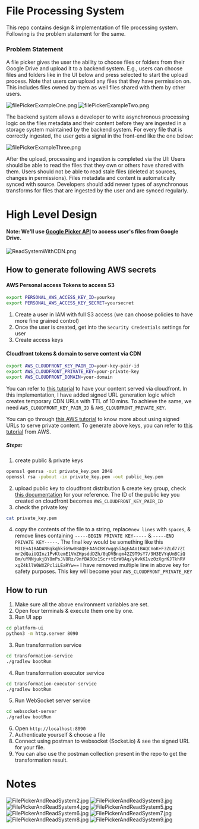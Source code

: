 # File Processing System
This repo contains design & implementation of file processing system.
Following is the problem statement for the same. 

### Problem Statement
A file picker gives the user the ability to choose files or folders from their Google Drive and upload it to a backend system. E.g., users can choose files and folders like in the UI below and press selected to start the upload process. Note that users can upload any files that they have permission on. This includes files owned by them as well files shared with them by other users.

![filePickerExampleOne.png](readme-assets/filePickerExampleOne.png)
![filePickerExampleTwo.png](readme-assets/filePickerExampleTwo.png)

The backend system allows a developer to write asynchronous processing logic on the files metadata and their content before they are ingested in a storage system maintained by the backend system. For every file that is correctly ingested, the user gets a signal in the front-end like the one below:

![filePickerExampleThree.png](readme-assets/filePickerExampleThree.png)

After the upload, processing and ingestion is completed via the UI:
Users should be able to read the files that they own or others have shared with them.
Users should not be able to read stale files (deleted at sources, changes in permissions). Files metadata and content is automatically synced with source.
Developers should add newer types of asynchronous transforms for files that are ingested by the user and are synced regularly.

# High Level Design
#### Note: We'll use [Google Picker API](https://developers.google.com/drive/picker/guides/overview) to access user's files from Google Drive.
![ReadSystemWithCDN.png](readme-assets/ReadSystemWithCDN.png)

## How to generate following AWS secrets
#### AWS Personal access Tokens to access S3
```bash
export PERSONAL_AWS_ACCESS_KEY_ID=yourkey
export PERSONAL_AWS_ACCESS_KEY_SECRET=yoursecret
```
1. Create a user in IAM with full S3 access (we can choose policies to have more fine grained control)
2. Once the user is created, get into the `Security Credentials` settings for user
3. Create access keys

#### Cloudfront tokens & domain to serve content via CDN
```bash
export AWS_CLOUDFRONT_KEY_PAIR_ID=your-key-pair-id
export AWS_CLOUDFRONT_PRIVATE_KEY=your-private-key
export AWS_CLOUDFRONT_DOMAIN=your-domain
```
You can refer to [this tutorial](https://dev.to/aws-builders/setup-cloudfront-amazon-s3-to-deliver-objects-on-the-web-apps-securely-efficiently-2gnk) to have your content served via cloudfront. 
In this implementation, I have added signed URL generation logic which creates temporary CDN URLs with TTL of 10 mins. 
To achieve the same, we need `AWS_CLOUDFRONT_KEY_PAIR_ID` & `AWS_CLOUDFRONT_PRIVATE_KEY`.

You can go through [this AWS tutorial](https://docs.aws.amazon.com/AmazonCloudFront/latest/DeveloperGuide/PrivateContent.html) to know more about using signed URLs to serve private content. 
To generate above keys, you can refer to [this tutorial](https://docs.aws.amazon.com/AmazonCloudFront/latest/DeveloperGuide/private-content-trusted-signers.html#choosing-key-groups-or-AWS-accounts) from AWS. 

##### Steps:
1. create public & private keys
```bash
openssl genrsa -out private_key.pem 2048
openssl rsa -pubout -in private_key.pem -out public_key.pem
```
2. upload public key to cloudfront distribution & create key group, check [this documentation](https://docs.aws.amazon.com/AmazonCloudFront/latest/DeveloperGuide/private-content-trusted-signers.html#private-content-creating-cloudfront-key-pairs) for your reference.
The ID of the public key you created on cloudfront becomes `AWS_CLOUDFRONT_KEY_PAIR_ID`
3. check the private key
```bash
cat private_key.pem
```
4. copy the contents of the file to a string, replace`new lines` with `spaces`, & 
remove lines containing `-----BEGIN PRIVATE KEY-----` & `-----END PRIVATE KEY-----`.
The final key would be something like this `MIIEvAIBADANBgkqhkiG9w0BAQEFAASCBKYwggSiAgEAAoIBAQCnoK+F3ZLd77ZI mr2dQaiUQInz1PvKtemE1VmZHpsddDZh/0qDVBnqm42Z9T9sY7/9H3EVYqUmBCiQ Bm/uYNNjukjBY8mPsJV8Rz/9nfBA8Ox1Scr+tErW0Aq/yAvkK1vz0zXgrKJTkhRV xgZ4kllW0WXZPcliLEaRYw==`
I have removed multiple line in above key for safety purposes. This key will become your `AWS_CLOUDFRONT_PRIVATE_KEY`

## How to run
1. Make sure all the above environment variables are set. 
2. Open four terminals & execute them one by one.
2. Run UI app
```bash
cd platform-ui
python3 -m http.server 8090
```
3. Run transformation service
```bash
cd transformation-service
./gradlew bootRun
```
4. Run transformation executor service
```bash
cd transformation-executor-service
./gradlew bootRun
```
5. Run WebSocket server service
```bash
cd websocket-server
./gradlew bootRun
```
6. Open `http://localhost:8090`
7. Authenticate yourself & choose a file
8. Connect using postman to websocket (Socket.io) & see the signed URL for your file.
9. You can also use the postman collection present in the repo to get the transformation result.


# Notes
![FilePickerAndReadSystem2.jpg](readme-assets/FilePickerAndReadSystem2.jpg)
![FilePickerAndReadSystem3.jpg](readme-assets/FilePickerAndReadSystem3.jpg)
![FilePickerAndReadSystem4.jpg](readme-assets/FilePickerAndReadSystem4.jpg)
![FilePickerAndReadSystem5.jpg](readme-assets/FilePickerAndReadSystem5.jpg)
![FilePickerAndReadSystem6.jpg](readme-assets/FilePickerAndReadSystem6.jpg)
![FilePickerAndReadSystem7.jpg](readme-assets/FilePickerAndReadSystem7.jpg)
![FilePickerAndReadSystem8.jpg](readme-assets/FilePickerAndReadSystem8.jpg)
![FilePickerAndReadSystem9.jpg](readme-assets/FilePickerAndReadSystem9.jpg)